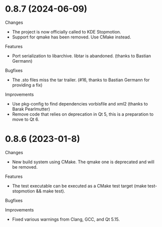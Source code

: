 0.8.7 (2024-06-09)
==================

Changes
* The project is now officially called to KDE Stopmotion.
* Support for qmake has been removed. Use CMake instead.

Features
* Port serialization to libarchive. libtar is abandoned. (thanks to
  Bastian Germann)

Bugfixes
* The .sto files miss the tar trailer. (#16, thanks to Bastian Germann
  for providing a fix)

Improvements
* Use pkg-config to find dependencies vorbisfile and xml2 (thanks to
  Barak Pearlmutter)
* Remove code that relies on deprecation in Qt 5, this is a
  preparation to move to Qt 6.


0.8.6 (2023-01-8)
=================

Changes
* New build system using CMake. The qmake one is deprecated and will be removed.

Features
* The test executable can be executed as a CMake test target
  (make test-stopmotion && make test).

Bugfixes

Improvements
* Fixed various warnings from Clang, GCC, and Qt 5.15.
